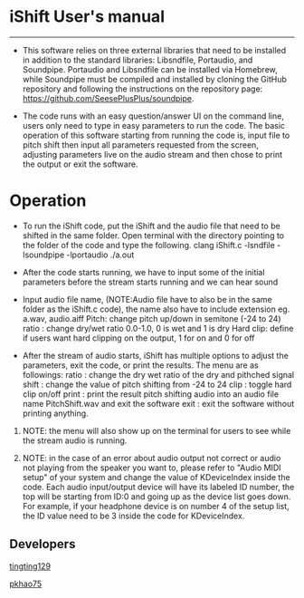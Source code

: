 # iShift User's manual



***

- This software relies on three external libraries that need to be installed in addition to the standard libraries: Libsndfile, Portaudio, and Soundpipe. Portaudio and Libsndfile can be installed via Homebrew, while Soundpipe must be compiled and installed by cloning the GitHub repository and following the instructions on the repository page: https://github.com/SeesePlusPlus/soundpipe.

- The code runs with an easy question/answer UI on the command line, users only need to type in easy parameters to run the code. The basic operation of this software starting from running the code is, input file to pitch shift then input all parameters requested from the screen, adjusting parameters live on the audio stream and then chose to print the output or exit the software.

# **Operation**
* To run the iShift code, put the iShift and the audio file that need to be shifted in the same folder.
Open terminal with the directory pointing to the folder of the code and type the following.
clang iShift.c -lsndfile -lsoundpipe -lportaudio
./a.out

* After the code starts running, we have to input some of the initial parameters before the stream starts running and we can hear sound

* Input audio file name, (NOTE:Audio file have to also be in the same folder as the iShift.c code), the name also have to include extension eg. a.wav, audio.aiff
Pitch: change pitch up/down in semitone (-24 to 24)
ratio : change dry/wet ratio 0.0-1.0, 0 is wet and 1 is dry
Hard clip: define if users want hard clipping on the output, 1 for on and 0 for off

* After the stream of audio starts, iShift has multiple options to adjust the parameters, exit the code, or print the results. The menu are as followings:
ratio : change the dry wet ratio of the dry and pithched signal
shift : change the value of pitch shifting from -24 to 24
clip : toggle hard clip on/off
print : print the result pitch shifting audio into an audio file name PitchShift.wav and exit the software
exit : exit the software without printing anything.

1. NOTE: the menu will also show up on the terminal for users to see while the stream audio is running.

1. NOTE: in the case of an error about audio output not correct or audio not playing from the speaker you want to, please refer to "Audio MIDI setup" of your system and change the value of KDeviceIndex inside the code. Each audio input/output device will have its labeled ID number, the top will be starting from ID:0 and going up as the device list goes down. For example, if your headphone device is on number 4 of the setup list, the ID value need to be 3 inside the code for KDeviceIndex.


## Developers
[tingting129](https://github.com/tingting129)

[pkhao75](https://github.com/pkhao75)
